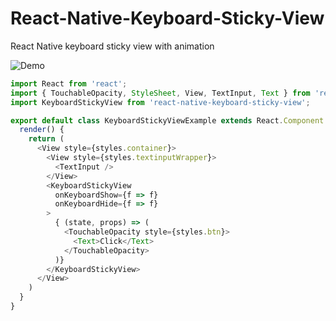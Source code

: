 # React-Native-Keyboard-Sticky-View
React Native keyboard sticky view with animation

![Demo](https://user-images.githubusercontent.com/3721734/41261527-bc714c26-6de4-11e8-9b3b-3e55fa512596.gif)


```javascript
import React from 'react';
import { TouchableOpacity, StyleSheet, View, TextInput, Text } from 'react-native';
import KeyboardStickyView from 'react-native-keyboard-sticky-view';

export default class KeyboardStickyViewExample extends React.Component {
  render() {
    return (
      <View style={styles.container}>
        <View style={styles.textinputWrapper}>
          <TextInput />
        </View>
        <KeyboardStickyView
          onKeyboardShow={f => f}
          onKeyboardHide={f => f}
        >
          { (state, props) => (
            <TouchableOpacity style={styles.btn}>
              <Text>Click</Text>
            </TouchableOpacity>
          )}
        </KeyboardStickyView>
      </View>
    )
  }
}
```
